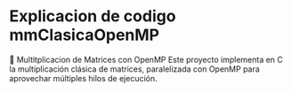 # **Explicacion de codigo mmClasicaOpenMP**

  🚀 Multitplicacion de Matrices con OpenMP
  Este proyecto implementa en C la multiplicación clásica de matrices, paralelizada con OpenMP para aprovechar múltiples hilos de ejecución.




